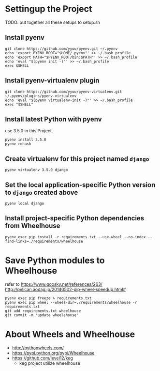 # Settingup the Project

TODO: put together all these setups to setup.sh

## Install pyenv
```
git clone https://github.com/yyuu/pyenv.git ~/.pyenv
echo 'export PYENV_ROOT="$HOME/.pyenv"' >> ~/.bash_profile
echo 'export PATH="$PYENV_ROOT/bin:$PATH"' >> ~/.bash_profile
echo 'eval "$(pyenv init -)"' >> ~/.bash_profile
exec $SHELL
```

## Install pyenv-virtualenv plugin
```
git clone https://github.com/yyuu/pyenv-virtualenv.git ~/.pyenv/plugins/pyenv-virtualenv
echo 'eval "$(pyenv virtualenv-init -)"' >> ~/.bash_profile
exec "$SHELL"
```

## Install latest Python with pyenv
use 3.5.0 in this Project.
```
pyenv install 3.5.0
pyenv rehash
```

## Create virtualenv for this project named `django`
```
pyenv virtualenv 3.5.0 django
```

## Set the local application-specific Python version to `django` created above
```
pyenv local django
```

## Install project-specific Python dependencies from Wheelhouse
```
pyenv exec pip install -r requirements.txt --use-wheel --no-index --find-links=./requirements/wheelhouse
```

# Save Python modules to Wheelhouse
refer to https://www.qoosky.net/references/263/
http://pelican.aodag.jp/20140502-pip-wheel-speedup.html#
```
pyenv exec pip freeze > requirements.txt
pyenv exec pip wheel --wheel-dir=./requirements/wheelhouse -r requirements.txt
git add requirements.txt wheelhouse
git commit -m 'update wheelehouse'
```

# About Wheels and Wheelhouse
* http://pythonwheels.com/
* https://pypi.python.org/pypi/Wheelhouse
* https://github.com/level12/keg
  * keg project utilize wheelhouse
